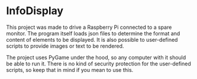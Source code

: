 # InfoDisplay

This project was made to drive a Raspberry Pi connected to a spare monitor. The program itself loads json files to determine the format and content of elements to be displayed. It is also possible to user-defined scripts to provide images or text to be rendered. 

The project uses PyGame under the hood, so any computer with it should be able to run it. There is no kind of security protection for the user-defined scripts, so keep that in mind if you mean to use this.
